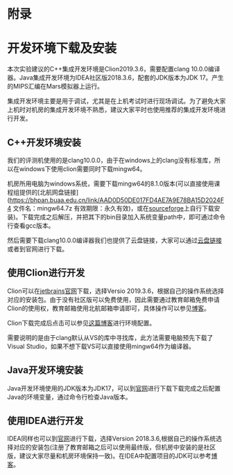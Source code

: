 # 附录

# 开发环境下载及安装
本次实验建议的C++集成开发环境是Clion2019.3.6，需要配置clang 10.0.0编译器。Java集成开发环境为IDEA社区版2018.3.6，配套的JDK版本为JDK 17。产生的MIPS汇编在Mars模拟器上运行。

集成开发环境主要是用于调试，尤其是在上机考试时进行现场调试。为了避免大家上机时对机房的集成开发环境不熟悉，建议大家平时也使用推荐的集成开发环境进行开发。

## C++开发环境安装

我们的评测机使用的是clang10.0.0，由于在windows上的clang没有标准库，所以在windows下使用clion需要同时下载mingw64。

机房所用电脑为windows系统，需要下载mingw64的8.1.0版本(可以直接使用课程组提供的[北航网盘链接](https://bhpan.buaa.edu.cn/link/AAD0D50DE017FD4AE7A9E78BA15D2024F4
文件名：mingw64.7z
有效期限：永久有效)，或在[sourceforge](https://sourceforge.net/projects/mingw-w64/files/mingw-w64/)上自行下载安装)。下载完成之后解压，并把其下的bin目录加入系统变量path中，即可通过命令行查看gcc版本。

然后需要下载clang10.0.0编译器我们也提供了云盘链接，大家可以通过[云盘链接](https://bhpan.buaa.edu.cn/link/AA572FC4800FCE4388908B53B73556A93F)或者到官网进行下载。

## 使用Clion进行开发

Clion可以在[jetbrains官网](https://www.jetbrains.com/clion/download/other.html)下载，选择Versio 2019.3.6，根据自己的操作系统选择对应的安装包。由于没有社区版可以免费使用，因此需要通过教育邮箱免费申请Clion的使用权，教育邮箱使用北航邮箱申请即可，具体操作可以参见[博客](https://blog.csdn.net/engerla/article/details/104972757)。

Clion下载完成后点击可以参见[这篇博客](https://www.cnblogs.com/INnoVationv2/p/14718371.html)进行环境配置。

需要说明的是由于clang默认从VS的库中寻找库，此方法需要电脑预先下载了Visual Studio，如果不想下载VS可以直接使用mingw64作为编译器。

## Java开发环境安装

Java开发环境使用的JDK版本为JDK17，可以到[官网](https://www.oracle.com/java/technologies/downloads/#java17)进行下载下载完成之后配置Java的环境变量，通过命令行检查Java版本。

## 使用IDEA进行开发

IDEA同样也可以到[官网](https://www.jetbrains.com/idea/download/other.html)进行下载，选择Version 2018.3.6,根据自己的操作系统选择对应的安装包(注册了教育邮箱之后可以使用最终版，但机房中安装的是社区版，建议大家尽量和机房环境保持一致)。在IDEA中配置项目的JDK可以参考[博客](https://blog.csdn.net/qq_35387940/article/details/104769659)。
